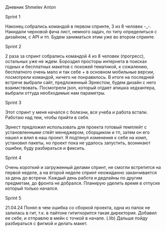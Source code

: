 Дневник Shmelev Anton

Sprint 1

Наконец собрались командой в первом спринте, 3 из 8 человек -_-. 
Накидали черновой фича лист, немного задач, по типу определиться с дизайном, с API и тп. 
Будем заниматься этим уже во втором спринте.

Sprint 2

2 раза за спринт собрались командой 4 из 8 человек (прогресс), остальных уже не ждем.
Бороздил просторы интернета в поисках годных и бесплатных макетов с похожей тематикой, к сожалению, бесплатного очень мало и так себе + в основном мобильные версии, посмотрели командой, ничего не понравилось.
В итоге на последней встрече выбрали сайт, предложенный Эрнестом, будем дизайн с него взаимствовать.
Посмотрели json, который отдает апишка хедхантера, выбрали оттуда необходимые нам параметры.

Sprint 3

Этот спринт у меня начался с болезни, вся учеба и работа встали. Работаю над тем, чтобы прийти в себя.

Эрнест предложил использовать для проекта готовый темплейт с установленными стейт менеджером, сборщиком и тп, затем он его нашел и влил в наш проект. Я подтянул изменения к себе на комп, установил пакеты, но проект пока не удалось запустить, возникают ошибки, буду разбираться и фиксить.

Sprint 4

Очень короткий и загруженный делами спринт, не смогли встретится на первой неделе, а на второй неделе спринт неожиданно заканчивается за день до встречи. Каждый день работа и дедлайны по другим предметам, до фронта не добрался. Планирую уделить время в отпуске который только начался.

Sprint 5

21.04.24 Понял в чем ошибка со сборкой проекта, одна из папок не залилась в гит, т.к. в пайтоне гитигнорится такая директория. Добавил ее себе, и отправлю в мейн с точкой в начале. (.lib) Дальше пойду разбираться с фигмой и делать макет.